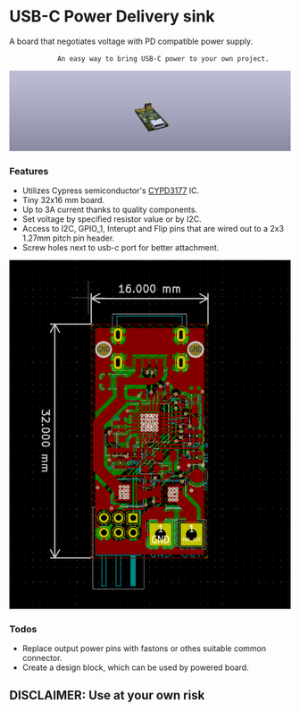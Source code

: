 # USB-C Power Delivery sink
A board that negotiates voltage with PD compatible power supply.

				An easy way to bring USB-C power to your own project.

![A little board](https://github.com/midub/USB-C_PD_sink/blob/main/usbc-pd-sink.PNG "USB-C Power Delivery sink")

### Features
- Utilizes Cypress semiconductor's [CYPD3177](https://www.cypress.com/file/460416/download) IC.
- Tiny 32x16 mm board.
- Up to 3A current thanks to quality components.
- Set voltage by specified resistor value or by I2C.
- Access to I2C, GPIO_1, Interupt and Flip pins that are wired out to a 2x3 1.27mm pitch pin header.
- Screw holes next to usb-c port for better attachment.

![PCB footprint](https://github.com/midub/USB-C_PD_sink/blob/main/usbc-pd-sink2.PNG "PCB footprint")

### Todos
- Replace output power pins with fastons or othes suitable common connector.
- Create a design block, which can be used by powered board.

## DISCLAIMER: Use at your own risk
